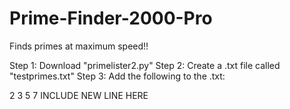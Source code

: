 # Prime-Finder-2000-Pro
Finds primes at maximum speed!!

Step 1: Download "primelister2.py"
Step 2: Create a .txt file called "testprimes.txt"
Step 3: Add the following to the .txt:

2
3
5
7
INCLUDE NEW LINE HERE
